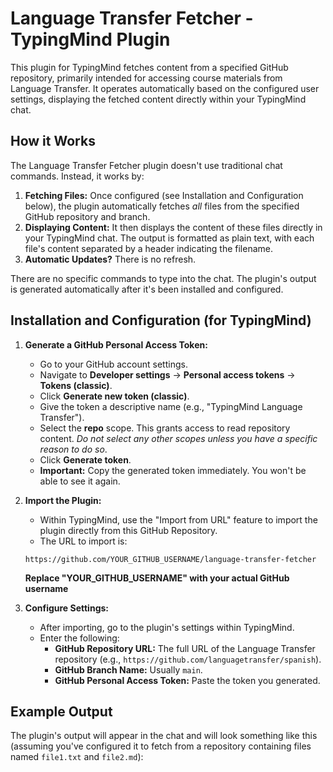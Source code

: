 # Language Transfer Fetcher - TypingMind Plugin

This plugin for TypingMind fetches content from a specified GitHub repository, primarily intended for accessing course materials from Language Transfer. It operates automatically based on the configured user settings, displaying the fetched content directly within your TypingMind chat.

## How it Works

The Language Transfer Fetcher plugin doesn't use traditional chat commands. Instead, it works by:

1.  **Fetching Files:** Once configured (see Installation and Configuration below), the plugin automatically fetches *all* files from the specified GitHub repository and branch.
2.  **Displaying Content:** It then displays the content of these files directly in your TypingMind chat. The output is formatted as plain text, with each file's content separated by a header indicating the filename.
3.  **Automatic Updates?** There is no refresh.

There are no specific commands to type into the chat. The plugin's output is generated automatically after it's been installed and configured.

## Installation and Configuration (for TypingMind)

1.  **Generate a GitHub Personal Access Token:**
    *   Go to your GitHub account settings.
    *   Navigate to **Developer settings** -> **Personal access tokens** -> **Tokens (classic)**.
    *   Click **Generate new token (classic)**.
    *   Give the token a descriptive name (e.g., "TypingMind Language Transfer").
    *   Select the **repo** scope.  This grants access to read repository content.  *Do not select any other scopes unless you have a specific reason to do so*.
    *   Click **Generate token**.
    *   **Important:** Copy the generated token immediately. You won't be able to see it again.

2.  **Import the Plugin:**
    *  Within TypingMind, use the "Import from URL" feature to import the plugin directly from this GitHub Repository.
    * The URL to import is:
    ```
    https://github.com/YOUR_GITHUB_USERNAME/language-transfer-fetcher
     ```
     **Replace "YOUR_GITHUB_USERNAME" with your actual GitHub username**

3.  **Configure Settings:**
    *   After importing, go to the plugin's settings within TypingMind.
    *   Enter the following:
        *   **GitHub Repository URL:** The full URL of the Language Transfer repository (e.g., `https://github.com/languagetransfer/spanish`).
        *   **GitHub Branch Name:** Usually `main`.
        *   **GitHub Personal Access Token:** Paste the token you generated.

## Example Output

The plugin's output will appear in the chat and will look something like this (assuming you've configured it to fetch from a repository containing files named `file1.txt` and `file2.md`):

